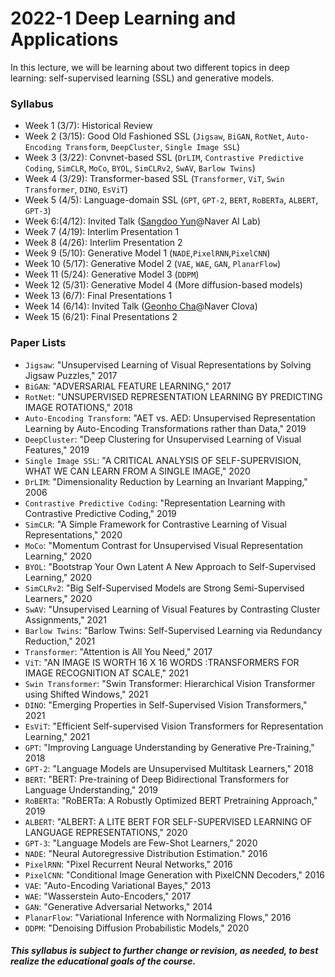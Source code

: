 # 2022-1 Deep Learning and Applications

In this lecture, we will be learning about two different topics in deep learning: self-supervised learning (SSL) and generative models. 

### Syllabus
- Week 1 (3/7): Historical Review
- Week 2 (3/15): Good Old Fashioned SSL (`Jigsaw`, `BiGAN`, `RotNet`, `Auto-Encoding Transform`, `DeepCluster`, `Single Image SSL`)
- Week 3 (3/22): Convnet-based SSL (`DrLIM`, `Contrastive Predictive Coding`, `SimCLR`, `MoCo`, `BYOL`, `SimCLRv2`, `SwAV`, `Barlow Twins`)
- Week 4 (3/29): Transformer-based SSL (`Transformer`, `ViT`, `Swin Transformer`, `DINO`, `EsViT`)
- Week 5 (4/5): Language-domain SSL (`GPT`, `GPT-2`, `BERT`, `RoBERTa`, `ALBERT`, `GPT-3`)
- Week 6:(4/12): Invited Talk ([Sangdoo Yun](https://sangdooyun.github.io/)@Naver AI Lab)
- Week 7 (4/19): Interlim Presentation 1
- Week 8 (4/26): Interlim Presentation 2
- Week 9 (5/10): Generative Model 1 (`NADE`,`PixelRNN`,`PixelCNN`)
- Week 10 (5/17): Generative Model 2 (`VAE`, `WAE`, `GAN`, `PlanarFlow`)
- Week 11 (5/24): Generative Model 3 (`DDPM`)
- Week 12 (5/31): Generative Model 4 (More diffusion-based models)
- Week 13 (6/7): Final Presentations 1
- Week 14 (6/14): Invited Talk ([Geonho Cha](https://www.linkedin.com/in/geonho-cha-37b033136/?originalSubdomain=kr)@Naver Clova)
- Week 15 (6/21): Final Presentations 2

### Paper Lists
- `Jigsaw`: "Unsupervised Learning of Visual Representations by Solving Jigsaw Puzzles," 2017
- `BiGAN`: "ADVERSARIAL FEATURE LEARNING," 2017
- `RotNet`: "UNSUPERVISED REPRESENTATION LEARNING BY PREDICTING IMAGE ROTATIONS," 2018
- `Auto-Encoding Transform`: "AET vs. AED: Unsupervised Representation Learning by Auto-Encoding Transformations rather than Data," 2019
- `DeepCluster`: "Deep Clustering for Unsupervised Learning of Visual Features," 2019
- `Single Image SSL`: "A CRITICAL ANALYSIS OF SELF-SUPERVISION, WHAT WE CAN LEARN FROM A SINGLE IMAGE," 2020
- `DrLIM`: "Dimensionality Reduction by Learning an Invariant Mapping," 2006
- `Contrastive Predictive Coding`: "Representation Learning with Contrastive Predictive Coding," 2019
- `SimCLR`: "A Simple Framework for Contrastive Learning of Visual Representations," 2020
- `MoCo`: "Momentum Contrast for Unsupervised Visual Representation Learning," 2020
- `BYOL`: "Bootstrap Your Own Latent A New Approach to Self-Supervised Learning," 2020
- `SimCLRv2`: "Big Self-Supervised Models are Strong Semi-Supervised Learners," 2020
- `SwAV`: "Unsupervised Learning of Visual Features by Contrasting Cluster Assignments," 2021
- `Barlow Twins`: "Barlow Twins: Self-Supervised Learning via Redundancy Reduction," 2021
- `Transformer`: "Attention is All You Need," 2017
- `ViT`: "AN IMAGE IS WORTH 16 X 16 WORDS :TRANSFORMERS FOR IMAGE RECOGNITION AT SCALE," 2021
- `Swin Transformer`: "Swin Transformer: Hierarchical Vision Transformer using Shifted Windows," 2021
- `DINO`: "Emerging Properties in Self-Supervised Vision Transformers," 2021
- `EsViT`: "Efficient Self-supervised Vision Transformers for Representation Learning," 2021
- `GPT`: "Improving Language Understanding by Generative Pre-Training," 2018
- `GPT-2`: "Language Models are Unsupervised Multitask Learners," 2018
- `BERT`: "BERT: Pre-training of Deep Bidirectional Transformers for Language Understanding," 2019
- `RoBERTa`: "RoBERTa: A Robustly Optimized BERT Pretraining Approach," 2019
- `ALBERT`: "ALBERT: A LITE BERT FOR SELF-SUPERVISED LEARNING OF LANGUAGE REPRESENTATIONS," 2020
- `GPT-3`: "Language Models are Few-Shot Learners," 2020
- `NADE`: "Neural Autoregressive Distribution Estimation." 2016
- `PixelRNN`: "Pixel Recurrent Neural Networks," 2016
- `PixelCNN`: "Conditional Image Generation with PixelCNN Decoders," 2016
- `VAE`: "Auto-Encoding Variational Bayes," 2013
- `WAE`: "Wasserstein Auto-Encoders," 2017
- `GAN`: "Generative Adversarial Networks," 2014
- `PlanarFlow`: "Variational Inference with Normalizing Flows," 2016
- `DDPM`: "Denoising Diffusion Probabilistic Models," 2020

##### This syllabus is subject to further change or revision, as needed, to best realize the educational goals of the course.
